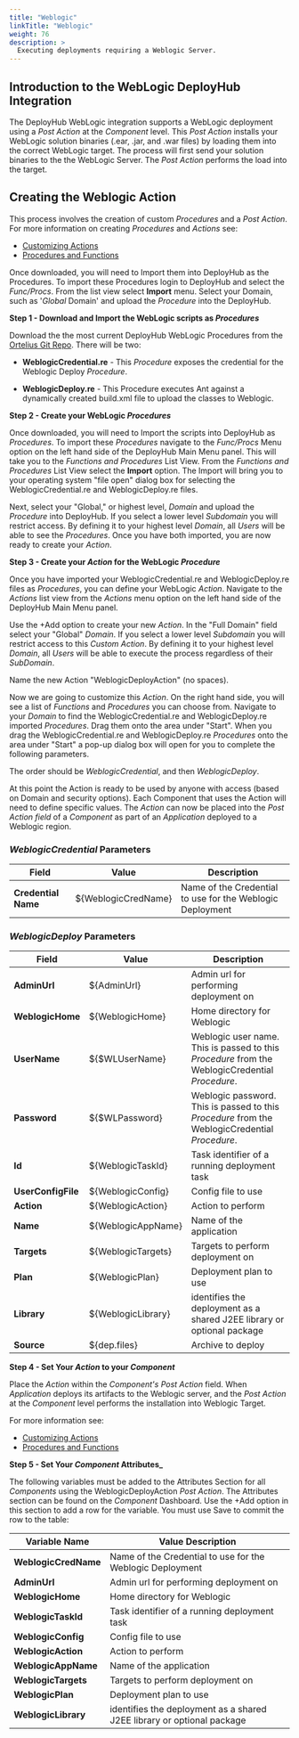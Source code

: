 ```yaml
---
title: "Weblogic"
linkTitle: "Weblogic"
weight: 76
description: >
  Executing deployments requiring a Weblogic Server.
---
```


## Introduction to the WebLogic DeployHub Integration

The DeployHub WebLogic integration supports a WebLogic deployment using a _Post Action_ at the _Component_ level. This _Post Action_  installs your WebLogic solution binaries (.ear, .jar, and .war files) by loading them into the correct WebLogic target.  The process will first send your solution binaries to the the WebLogic Server. The _Post Action_ performs the load into the target.

## Creating the Weblogic Action

This process involves the creation of custom _Procedures_ and a _Post Action_.  For more information on creating _Procedures_ and _Actions_ see:

- [Customizing Actions](/userguide/first-steps/2-define-your-actions/)
- [Procedures and Functions](/userguide/customizations/2-define-your-functions-and-procedures/)



Once downloaded, you will need to Import them into DeployHub as the Procedures. To import these Procedures login to DeployHub and select the _Func/Procs_.  From the list view select  **Import** menu. Select your Domain, such as '_Global_ Domain' and upload the _Procedure_ into the DeployHub.


**Step 1 - Download and Import the WebLogic scripts as _Procedures_**

Download the the most current DeployHub WebLogic Procedures from the [Ortelius Git Repo](https://github.com/ortelius/ortelius/blob/master/procedures/). There will be two:

- **WeblogicCredential.re** - This _Procedure_ exposes the credential for the Weblogic Deploy _Procedure_.

- **WeblogicDeploy.re** - This Procedure executes Ant against a dynamically created build.xml file to upload the classes to Weblogic.

**Step 2 - Create your WebLogic _Procedures_**

Once downloaded, you will need to Import the scripts into DeployHub as _Procedures_. To import these _Procedures_ navigate to the _Func/Procs_ Menu option on the left hand side of the DeployHub Main Menu panel. This will take you to the _Functions and Procedures_ List View. From the _Functions and Procedures_ List View select the **Import** option. The Import will bring you to your operating system "file open" dialog box for selecting the WeblogicCredential.re and WeblogicDeploy.re files.

Next, select your "Global," or highest level, _Domain_ and upload the _Procedure_ into DeployHub. If you select a lower level _Subdomain_ you will restrict access.  By defining it to your highest level _Domain_, all _Users_ will be able to see the _Procedures_. Once you have both imported, you are now ready to create your _Action_.

**Step 3 - Create your _Action_ for the WebLogic _Procedure_**

Once you have imported your WeblogicCredential.re and WeblogicDeploy.re files as _Procedures_, you can define your WebLogic _Action_. Navigate to the _Actions_ list view from the _Actions_ menu option on the left hand side of the DeployHub Main Menu panel.  

Use the +Add option to create your new _Action_.  In the "Full Domain" field select your "Global" _Domain_. If you select a lower level _Subdomain_ you will restrict access to this _Custom Action_.  By defining it to your highest level _Domain_, all _Users_ will be able to execute the process regardless of their _SubDomain_.

Name the new Action "WeblogicDeployAction" (no spaces).

Now we are going to customize this _Action_. On the right hand side, you will see a list of _Functions_ and _Procedures_ you can choose from.  Navigate to your _Domain_ to find the WeblogicCredential.re and WeblogicDeploy.re imported _Procedures_.  Drag them onto the area under "Start". When you drag the WeblogicCredential.re and WeblogicDeploy.re  _Procedures_ onto the area under "Start" a pop-up dialog box will open for you to complete the following parameters. 

The order should be _WeblogicCredential_, and then _WeblogicDeploy_.

At this point the Action is ready to be used by anyone with access (based on Domain and security options). Each Component that uses the Action will need to define specific values.
The _Action_ can now be placed into the _Post Action field_ of a _Component_ as part of an _Application_ deployed to a Weblogic region.

### _WeblogicCredential_ Parameters

| **Field** | Value | Description |
| --- | --- | --- |
| **Credential Name** | ${WeblogicCredName} | Name of the Credential to use for the Weblogic Deployment |

### _WeblogicDeploy_ Parameters

| **Field** | Value | Description |
| --- | --- | --- |
| **AdminUrl** | ${AdminUrl} | Admin url for performing deployment on|
| **WeblogicHome** | ${WeblogicHome} | Home directory for Weblogic |
| **UserName** | ${$WLUserName} | Weblogic user name.  This is passed to this _Procedure_ from the WeblogicCredential _Procedure_. |
| **Password** | ${$WLPassword} | Weblogic password. This is passed to this _Procedure_ from the WeblogicCredential _Procedure_. |
| **Id** | ${WeblogicTaskId} | Task identifier of a running deployment task |
| **UserConfigFile** | ${WeblogicConfig} | Config file to use |
| **Action** | ${WeblogicAction} | Action to perform |
| **Name** | ${WeblogicAppName} | Name of the application |
| **Targets** | ${WeblogicTargets} | Targets to perform deployment on |
| **Plan** | ${WeblogicPlan} | Deployment plan to use |
| **Library** | ${WeblogicLibrary} | identifies the deployment as a shared J2EE library or optional package |
| **Source** | ${dep.files} | Archive to deploy |

**Step 4 - Set Your _Action_ to your _Component_**

Place the _Action_ within the _Component's Post Action_ field. When _Application_ deploys its artifacts to the Weblogic server, and the  _Post Action_ at the _Component_ level performs the installation into Weblogic Target.

For more information see:

- [Customizing Actions](/userguide/first-steps/2-define-your-actions/)
- [Procedures and Functions](/userguide/customizations/2-define-your-functions-and-procedures/)

**Step 5 - Set Your _Component_ Attributes_**

The following variables must be added to the Attributes Section for all  _Components_ using the WeblogicDeployAction _Post Action_.  The Attributes section can be found on the _Component_ Dashboard.  Use the +Add option in this section to add a row for the variable. You must use Save to commit the row to the table:

| Variable Name | Value Description |
|--- | --- |
| **WeblogicCredName** | Name of the Credential to use for the Weblogic Deployment |
| **AdminUrl** | Admin url for performing deployment on|
| **WeblogicHome** | Home directory for Weblogic |
| **WeblogicTaskId** | Task identifier of a running deployment task |
| **WeblogicConfig** | Config file to use |
| **WeblogicAction** | Action to perform |
| **WeblogicAppName** | Name of the application |
| **WeblogicTargets** | Targets to perform deployment on |
| **WeblogicPlan** | Deployment plan to use |
| **WeblogicLibrary** | identifies the deployment as a shared J2EE library or optional package |
